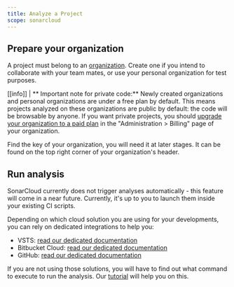 ```yaml
---
title: Analyze a Project
scope: sonarcloud
---
```


## Prepare your organization

A project must belong to an [organization](/organizations/index). Create one if you intend to collaborate with your team mates, or use your personal organization for test purposes.

[[info]]
| ** Important note for private code:** Newly created organizations and personal organizations are under a free plan by default. This means projects analyzed on these organizations are public by default: the code will be browsable by anyone. If you want private projects, you should [upgrade your organization to a paid plan](/sonarcloud-pricing) in the "Administration > Billing" page of your organization.

Find the key of your organization, you will need it at later stages. It can be found on the top right corner of your organization's header.

## Run analysis

SonarCloud currently does not trigger analyses automatically - this feature will come in a near future. Currently, it's up to you to launch them inside your
existing CI scripts.

Depending on which cloud solution you are using for your developments, you can rely on dedicated integrations to help you:

* VSTS: [read our dedicated documentation](/integrations/vsts)
* Bitbucket Cloud: [read our dedicated documentation](/integrations/bitbucketcloud)
* GitHub: [read our dedicated documentation](/integrations/github)

If you are not using those solutions, you will have to find out what command to execute to run the analysis. Our [tutorial](/#sonarcloud#/onboarding) will help you on this.
